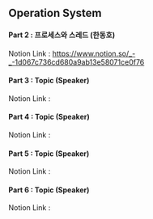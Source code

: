 ## Operation System
#### Part 2 : 프로세스와 스레드 (한동호)
Notion Link : https://www.notion.so/_-_-1d067c736cd680a9ab13e58071ce0f76
#### Part 3 : Topic (Speaker)
Notion Link : 
#### Part 4 : Topic (Speaker)
Notion Link : 
#### Part 5 : Topic (Speaker)
Notion Link : 
#### Part 6 : Topic (Speaker)
Notion Link :
